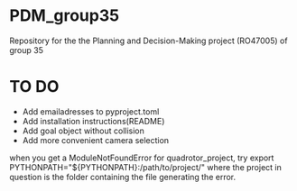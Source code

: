 # PDM_group35
Repository for the the Planning and Decision-Making project  (RO47005) of group 35


# TO DO
- Add emailadresses to pyproject.toml
- Add installation instructions(README)
- Add goal object without collision
- Add more convenient camera selection

when you get a ModuleNotFoundError for quadrotor_project, try export PYTHONPATH="${PYTHONPATH}:/path/to/project/" where the project in question is the folder containing the file generating the error.

